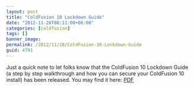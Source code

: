 ```yaml
---
layout: post
title: "ColdFusion 10 Lockdown Guide"
date: "2012-11-28T08:11:00+06:00"
categories: [coldfusion]
tags: []
banner_image: 
permalink: /2012/11/28/ColdFusion-10-Lockdown-Guide
guid: 4791
---
```


Just a quick note to let folks know that the ColdFusion 10 Lockdown Guide (a step by step walkthrough and how you can secure your ColdFusion 10 install) has been released. You may find it here: <a href="http://www.adobe.com/content/dam/Adobe/en/products/coldfusion/pdfs/cf10/cf10-lockdown-guide.pdf">PDF</a>